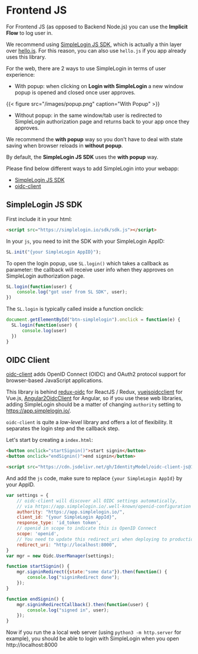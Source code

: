 # Frontend JS

For Frontend JS (as opposed to Backend Node.js) you can use the **Implicit Flow** to log user in.

We recommend using [SimpleLogin JS SDK](https://github.com/simple-login/sdk.js), which is actually a thin layer over [hello.js](https://github.com/MrSwitch/hello.js). For this reason, you can also use `hello.js` if you app already uses this library.

For the web, there are 2 ways to use SimpleLogin in terms of user experience:

- With popup: when clicking on **Login with SimpleLogin** a new window popup is opened and closed once user approves.

{{< figure src="/images/popup.png" caption="With Popup" >}}

- Without popup: in the same window/tab user is redirected to SimpleLogin authorization page and returns back to your app once they approves.

We recommend the **with popup** way so you don't have to deal with state saving when browser reloads in **without popup**.

By default, the **SimpleLogin JS SDK** uses the **with popup** way.

Please find below different ways to add SimpleLogin into your webapp:

- [SimpleLogin JS SDK](https://github.com/simple-login/sdk.js)
- [oidc-client](https://github.com/IdentityModel/oidc-client-js)

## SimpleLogin JS SDK

First include it in your html:

```html
<script src="https://simplelogin.io/sdk/sdk.js"></script>
```

In your `js`, you need to init the SDK with your SimpleLogin AppID:

```js
SL.init("{your SimpleLogin AppID}");
```

To open the login popup, use `SL.login()` which takes a callback as parameter: the callback will receive user info when they approves on SimpleLogin authorization page.

```js
SL.login(function(user) {
    console.log("got user from SL SDK", user);
})
```

The `SL.login` is typically called inside a function onclick:

```js
document.getElementById("btn-simplelogin").onclick = function(e) {
  SL.login(function(user) {
      console.log(user)
  })
}
```


## OIDC Client

[oidc-client](https://github.com/IdentityModel/oidc-client-js) adds OpenID Connect (OIDC) and OAuth2 protocol support for browser-based JavaScript applications.

This library is behind [redux-oidc](https://github.com/maxmantz/redux-oidc) for ReactJS / Redux, [vuejsoidcclient](https://github.com/joaojosefilho/vuejsOidcClient) for Vue.js, [Angular2OidcClient](https://github.com/jmurphzyo/Angular2OidcClient) for Angular, so if you use these web libraries, adding SimpleLogin should be a matter of changing `authority` setting to https://app.simplelogin.io/.

`oidc-client` is quite a _low-level_ library and offers a lot of flexibility. It separates the login step and the callback step.

Let's start by creating a `index.html`:

```html
<button onclick="startSignin()">start signin</button>
<button onclick="endSignin()">end signin</button>

<script src="https://cdn.jsdelivr.net/gh/IdentityModel/oidc-client-js@1.8/dist/oidc-client.min.js"></script>
```

And add the `js` code, make sure to replace `{your SimpleLogin AppId}` by your AppID.

```js
var settings = {
    // oidc-client will discover all OIDC settings automatically,
    // via https://app.simplelogin.io/.well-known/openid-configuration
    authority: "https://app.simplelogin.io/",
    client_id: "{your SimpleLogin AppId}",
    response_type: 'id_token token',
    // openid in scope to indicate this is OpenID Connect
    scope: 'openid',
    // You need to update this redirect_uri when deploying to production
    redirect_uri: "http://localhost:8000",
}
var mgr = new Oidc.UserManager(settings);

function startSignin() {
    mgr.signinRedirect({state:"some data"}).then(function() {
        console.log("signinRedirect done");
    });
}

function endSignin() {
    mgr.signinRedirectCallback().then(function(user) {
        console.log("signed in", user);
    });
}
```

Now if you run the a local web server (using `python3 -m http.server` for example), you should be able to login with SimpleLogin when you open http://localhost:8000















